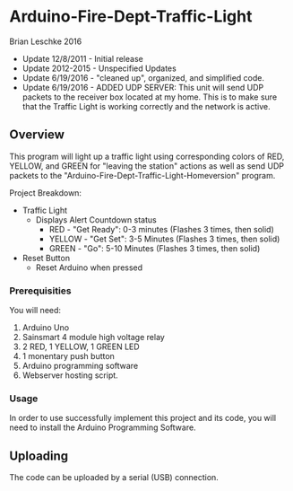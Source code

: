 # Arduino-Fire-Dept-Traffic-Light

Brian Leschke 2016
 
 - Update 12/8/2011 - Initial release
 - Update 2012-2015 - Unspecified Updates
 - Update 6/19/2016 - "cleaned up", organized, and simplified code.
 - Update 6/19/2016 - ADDED UDP SERVER: This unit will send UDP packets to the receiver box located at my home.
             This is to make sure that the Traffic Light is working correctly and the network is active. 

## **Overview**

This program will light up a traffic light using corresponding colors of RED, YELLOW, and GREEN for "leaving the station"  actions as well as send UDP packets to the "Arduino-Fire-Dept-Traffic-Light-Homeversion" program. 

Project Breakdown:
* Traffic Light
    * Displays Alert Countdown status
        * RED - "Get Ready": 0-3 minutes (Flashes 3 times, then solid)
        * YELLOW - "Get Set": 3-5 Minutes (Flashes 3 times, then solid)
        * GREEN - "Go": 5-10 Minutes (Flashes 3 times, then solid)
* Reset Button
    * Reset Arduino when pressed

### **Prerequisities**

You will need:

1. Arduino Uno
2. Sainsmart 4 module high voltage relay
3. 2 RED, 1 YELLOW, 1 GREEN LED
3. 1 monentary push button
4. Arduino programming software
5. Webserver hosting script.

### **Usage**

In order to use successfully implement this project and its code, you will need to install the Arduino Programming Software.
    
## **Uploading**

The code can be uploaded by a serial (USB) connection. 



